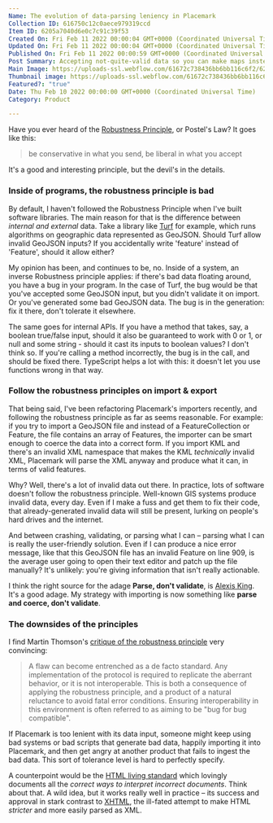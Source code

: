 ```yaml
---
Name: The evolution of data-parsing leniency in Placemark
Collection ID: 616750c12c0aece979319ccd
Item ID: 6205a7040d6e0c7c91c39f53
Created On: Fri Feb 11 2022 00:00:04 GMT+0000 (Coordinated Universal Time)
Updated On: Fri Feb 11 2022 00:00:04 GMT+0000 (Coordinated Universal Time)
Published On: Fri Feb 11 2022 00:00:59 GMT+0000 (Coordinated Universal Time)
Post Summary: Accepting not-quite-valid data so you can make maps instead of fixing XML.
Main Image: https://uploads-ssl.webflow.com/61672c738436bb6bb116c6f2/6205a6f7558f4a66193c018d_Robustness.png
Thumbnail image: https://uploads-ssl.webflow.com/61672c738436bb6bb116c6f2/6205a6f7558f4a66193c018d_Robustness.png
Featured?: "true"
Date: Thu Feb 10 2022 00:00:00 GMT+0000 (Coordinated Universal Time)
Category: Product

---
```


Have you ever heard of the [Robustness Principle](https://en.wikipedia.org/wiki/Robustness_principle), or Postel's Law? It goes like this:

> be conservative in what you send, be liberal in what you accept

It's a good and interesting principle, but the devil's in the details.

### Inside of programs, the robustness principle is bad

By default, I haven't followed the Robustness Principle when I've built software libraries. The main reason for that is the difference between *internal and external* data. Take a library like [Turf](https://turfjs.org/docs/) for example, which runs algorithms on geographic data represented as GeoJSON. Should Turf allow invalid GeoJSON inputs? If you accidentally write 'feature' instead of 'Feature', should it allow either?

My opinion has been, and continues to be, no. Inside of a system, an inverse Robustness principle applies: if there's bad data floating around, you have a bug in your program. In the case of Turf, the bug would be that you've accepted some GeoJSON input, but you didn't validate it on import. Or you've generated some bad GeoJSON data. The bug is in the generation: fix it there, don't tolerate it elsewhere.

The same goes for internal APIs. If you have a method that takes, say, a boolean true/false input, should it also be guaranteed to work with 0 or 1, or null and some string - should it cast its inputs to boolean values? I don't think so. If you're calling a method incorrectly, the bug is in the call, and should be fixed there. TypeScript helps a lot with this: it doesn't let you use functions wrong in that way.

### Follow the robustness principles on import & export

That being said, I've been refactoring Placemark's importers recently, and following the robustness principle as far as seems reasonable. For example: if you try to import a GeoJSON file and instead of a FeatureCollection or Feature, the file contains an array of Features, the importer can be smart enough to coerce the data into a correct form. If you import KML and there's an invalid XML namespace that makes the KML *technically* invalid XML, Placemark will parse the XML anyway and produce what it can, in terms of valid features.

Why? Well, there's a lot of invalid data out there. In practice, lots of software doesn't follow the robustness principle. Well-known GIS systems produce invalid data, every day. Even if I make a fuss and get them to fix their code, that already-generated invalid data will still be present, lurking on people's hard drives and the internet.

And between crashing, validating, or parsing what I can – parsing what I can is really the user-friendly solution. Even if I can produce a nice error message, like that this GeoJSON file has an invalid Feature on line 909, is the average user going to open their text editor and patch up the file manually? It's unlikely: you're giving information that isn't really actionable.

I think the right source for the adage **Parse, don't validate**, is [Alexis King](https://lexi-lambda.github.io/blog/2019/11/05/parse-don-t-validate/). It's a good adage. My strategy with importing is now something like **parse and coerce, don't validate**.

### The downsides of the principles

I find Martin Thomson's [critique of the robustness principle](https://datatracker.ietf.org/doc/html/draft-iab-protocol-maintenance) very convincing:

> A flaw can become entrenched as a de facto standard. Any implementation of the protocol is required to replicate the aberrant behavior, or it is not interoperable. This is both a consequence of applying the robustness principle, and a product of a natural reluctance to avoid fatal error conditions. Ensuring interoperability in this environment is often referred to as aiming to be "bug for bug compatible".

If Placemark is too lenient with its data input, someone might keep using bad systems or bad scripts that generate bad data, happily importing it into Placemark, and then get angry at another product that fails to ingest the bad data. This sort of tolerance level is hard to perfectly specify.

A counterpoint would be the [HTML living standard](https://html.spec.whatwg.org/multipage/parsing.html) which lovingly documents all the *correct ways to interpret incorrect documents*. Think about that. A wild idea, but it works really well in practice – its success and approval in stark contrast to [XHTML](https://en.wikipedia.org/wiki/XHTML), the ill-fated attempt to make HTML *stricter* and more easily parsed as XML.
